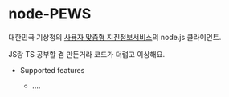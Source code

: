 # node-PEWS

대한민국 기상청의 [사용자 맞춤형 지진정보서비스](https://www.weather.go.kr/pews/)의 node.js 클라이언트.

JS랑 TS 공부할 겸 만든거라 코드가 더럽고 이상해요.

- Supported features

  - ....
